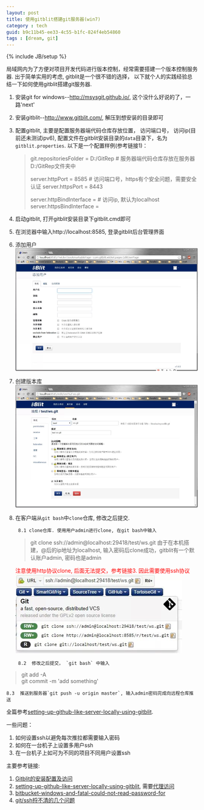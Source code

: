 ```yaml
---
layout: post
title: 使用gitblit搭建git服务器(win7)
category : tech
guid: b9c11b45-ee33-4c55-b1fc-824f4eb54860
tags : [dream, git]
---
```

{% include JB/setup %}

局域网内为了方便对项目开发代码进行版本控制，经常需要搭建一个版本控制服务器. 出于简单实用的考虑, gitblit是一个很不错的选择， 以下就个人的实践经验总结一下如何使用gitblit搭建git服务器. 

1. 安装git for windows--<http://msysgit.github.io/>, 这个没什么好说的了，一路'next'

2. 安装gitblit--<http://www.gitblit.com/>,  解压到想安装的目录即可

3. 配置gitblit, 主要是配置服务器端代码仓库存放位置， 访问端口号， 访问ip(目前还未测试ipv6), 配置文件在gitblit安装目录的`data`目录下，名为`gitblit.properties`. 以下是一个配置样例(参考链接1)：

	> git.repositoriesFolder = D:/GitRep     # 服务器端代码仓库存放在服务器D:/GitRep文件夹中
	> 
	> server.httpPort = 8585                     # 访问端口号，https有个安全问题，需要安全认证
	> server.httpsPort = 8443
	> 
	> server.httpBindInterface =                # 访问ip, 默认为localhost
	> server.httpsBindInterface =

4. 启动gitblit, 打开gitblit安装目录下gitblit.cmd即可

5. 在浏览器中输入http://localhost:8585, 登录gitblit后台管理界面

6. 添加用户  ![gitblit-add-user](/assets/images/git/gitblit-add-user.jpg)

7. 创建版本库   ![gitblit-create_repos](/assets/images/git/gitblit-create-repos.jpg)

8. 在客户端从`git bash`中`clone`仓库, 修改之后提交.

		8.1 clone仓库. 使用用户admin进行clone, 在git bash中输入
    >    git clone ssh://admin@localhost:29418/test/ws.git
    由于在本机搭建，@后的ip地址为localhost, 输入密码后clone成功，gitblit有一个默认账户admin, 密码也是admin

    <font color="red">注意使用http协议clone, 后面无法提交，参考链接3. 因此需要使用ssh协议</font> ![gitblit-ssh](/assets/images/git/gitblit-ssh.jpg)

		8.2  修改之后提交， `git bash` 中输入

> git add -A   
> git commit -m 'add something'  



	8.3  推送到服务器`git push -u origin master`, 输入admin密码完成向远程仓库推送


全篇参考[setting-up-github-like-server-locally-using-gitblit](https://amitgharat.wordpress.com/2013/07/16/setting-up-github-like-server-locally-using-gitblit).



一些问题：

1. 如何设置ssh以避免每次推拉都需要输入密码
2. 如何在一台机子上设置多用户ssh
3. 在一台机子上如可为不同的项目不同用户设置ssh



主要参考链接:   
1. [Gitblit的安装配置及访问](http://blog.csdn.net/ryanzll/article/details/8823082)        
2. [setting-up-github-like-server-locally-using-gitblit](https://amitgharat.wordpress.com/2013/07/16/setting-up-github-like-server-locally-using-gitblit), 需要[代理访问](https://51fanqiang.net/)    
3. [bitbucket-windows-and-fatal-could-not-read-password-for](http://stackoverflow.com/questions/20923193/bitbucket-windows-and-fatal-could-not-read-password-for)   
4. [git/ssh捋不清的几个问题](http://www.cnblogs.com/hustskyking/p/problems-in-git-when-ssh.html)
